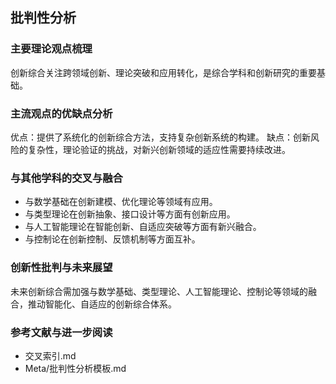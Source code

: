 ## 批判性分析

### 主要理论观点梳理

创新综合关注跨领域创新、理论突破和应用转化，是综合学科和创新研究的重要基础。

### 主流观点的优缺点分析

优点：提供了系统化的创新综合方法，支持复杂创新系统的构建。
缺点：创新风险的复杂性，理论验证的挑战，对新兴创新领域的适应性需要持续改进。

### 与其他学科的交叉与融合

- 与数学基础在创新建模、优化理论等领域有应用。
- 与类型理论在创新抽象、接口设计等方面有创新应用。
- 与人工智能理论在智能创新、自适应突破等方面有新兴融合。
- 与控制论在创新控制、反馈机制等方面互补。

### 创新性批判与未来展望

未来创新综合需加强与数学基础、类型理论、人工智能理论、控制论等领域的融合，推动智能化、自适应的创新综合体系。

### 参考文献与进一步阅读

- 交叉索引.md
- Meta/批判性分析模板.md
